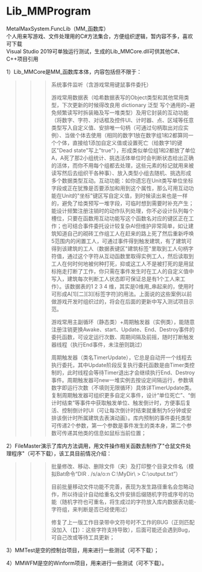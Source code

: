 # Lib_MMProgram
 MetalMaxSystem.FuncLib（MM_函数库）  
 个人用来写游戏、文件处理用的C#方法集合，方便组织逻辑，暂内容不多，喜欢可下载  
 Visual Studio 2019可单独运行测试，生成的Lib_MMCore.dll可供其他C#、C++项目引用
 
 1）Lib_MMCore是MM_函数库本体，内容包括但不限于：
> >>系统事件监听（含游戏常用键鼠事件委托）
> >>
> >>游戏常用数据表（哈希数据表写的Object类型和其他常用类型，下次更新的时候得改良用 dictionary 泛型 写个通用的~避免频繁读写时拆装箱及写一堆类型）及用它封装的互动功能（将数字、字符、对话框及控件UI、计时器、点、区域等任意类型写入自定义值、安排唯一句柄（可通过句柄取出对应实例）、当做个体去使用（相同的数字1放在数字组1和2都算同一个个体，直接给1添加自定义值或设置死亡（给数字1的键区"Dead state"写上"true"），形成类似单位组1和2都放了单位A，A死了那2小组统计、挑选活体单位时会判断状态给出正确的活体，而你不用每个组都去处理，这些元素的标记就用来被读写然后去组织干各种事）、放入类型小组去随机、挑选形成多个数据类型互动。互动功能：如你遗忘在Unit类写单位坐标字段或正在犹豫是否要添加和用到这个属性，那么可用互动功能在Unit的"坐标"键区写自定义值，到时候读出来也是一样的，避免了给类预写一堆字段，可临时想到需要时补充产生；能设计频繁注册注销时的动作队列处理，你不必设计队列每个槽位，只要在函数用互动功能写这个函数名对应的键区正在工作；也可结合事件委托设计较复杂AI但维护非常简单，如让建筑知道自己的砌砖工作组工人在赶来的路上死了然后重新呼唤5范围内的闲置工人，可通过事件得到触发建筑，有了建筑可得到该建筑的工人（数据表键区"建筑标签"里取到工人句柄字符值，通过这个字符从互动函数里取得实例工人，然后读取到工人在何时何地被何种打死，抑或这工人不是被打死的是用鼠标拖走打断了工作，你只需在事件发生时在工人的自定义值中写入，建筑每次判断工人状态即可保证总是有1个工人来工作）。该数据表的1 2 3 4 维，其实是0维用_串起来的，使用时可形成A[1][二][3][标签字符]的用法。上面说的这些案例以前做游戏开发时组织过的，将会在后面的更新中写入测试项目示范。
> >>
> >>游戏常用主副循环（静态类）+周期触发器（实例类），能随意注册注销更换Awake、start、Update、End、Destroy事件的委托函数，可设定运行次数、周期间隔及前摇，随时打断触发器线程（执行End事件，未注册则跳过）
> >>
> >>周期触发器（类名TimerUpdate），它总是自动开一个线程去执行委托，其中Update阶段反复执行委托函数是由Timer类控制的，此时线程会等待Timer退出才会继续执行End、Destroy事件。周期触发器可new一堆实例去按设定间隔运行，参数填数字即运行次数（不填则无限循环）具体详TimerUpdate类。复制周期触发器可组织更多自定义事件，设计“单位死亡”、“倒计时结束”等事件中获取触发单位、触发倒计时，方便事后复活、控制倒计时UI（可让每次倒计时结束就重制为5分钟或安排该倒计时所属建筑去表演动画）。库内预制的事件委托类型可传递2个参数，第一个参数是事件发生的类本身，第二个参数可传递其他类的信息如鼠标当前位置；

 2）FileMaster演示了库内方法调用，用文件操作相关函数去制作了"仓鼠文件处理程序"（可不下载），该工具目前情况介绍：
> >>批量修改、移动、删除文件（夹）及打印整个目录文件名（模拟Bat命令“DIR . /s/a/o:n C:\MyDir\ > C:\output.txt”）
> >>
> >>目前批量移动文件功能不完善，表现为发生路径重名会忽略动作，所以待设计自动给重名文件安排后缀随机字符或序号的功能（随机字符也可重名，将生成过的字符放入库内数据表功能-字符组，来判断是否已经使用过）
> >>
> >>修复了上一版工作目录带中文符号时不工作的BUG（正则匹配没加入（【】）：这些字符支持导致），后面可能还会遇到Bug，可自己改或等待工具更新；

 3）MMTest是空的控制台项目，用来进行一些测试（可不下载）；
 
 4）MMWFM是空的Winform项目，用来进行一些测试（可不下载）。
